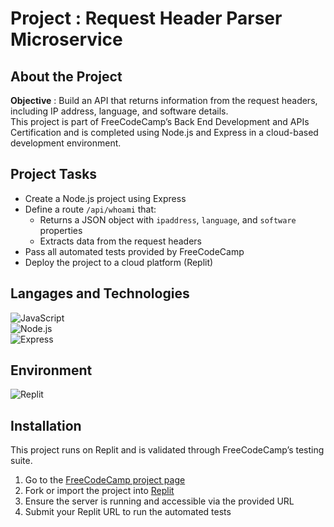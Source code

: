 #  Project : Request Header Parser Microservice

##  About the Project

**Objective** : Build an API that returns information from the request headers, including IP address, language, and software details.  
This project is part of FreeCodeCamp’s Back End Development and APIs Certification and is completed using Node.js and Express in a cloud-based development environment.

##  Project Tasks

- Create a Node.js project using Express
- Define a route `/api/whoami` that:
  - Returns a JSON object with `ipaddress`, `language`, and `software` properties
  - Extracts data from the request headers
- Pass all automated tests provided by FreeCodeCamp
- Deploy the project to a cloud platform (Replit)

## Langages and Technologies  
![JavaScript](https://img.shields.io/badge/JavaScript-F7DF1E?logo=javascript&logoColor=black&style=flat)  
![Node.js](https://img.shields.io/badge/Node.js-339933?logo=node.js&logoColor=white&style=flat)  
![Express](https://img.shields.io/badge/Express-000000?logo=express&logoColor=white&style=flat)

## Environment  
![Replit](https://img.shields.io/badge/Replit-667881?logo=replit&logoColor=white&style=flat)

##  Installation

This project runs on Replit and is validated through FreeCodeCamp’s testing suite.

1. Go to the [FreeCodeCamp project page](https://www.freecodecamp.org/learn/back-end-development-and-apis/back-end-development-and-apis-projects/request-header-parser-microservice)  
2. Fork or import the project into [Replit](https://replit.com/)  
3. Ensure the server is running and accessible via the provided URL  
4. Submit your Replit URL to run the automated tests


